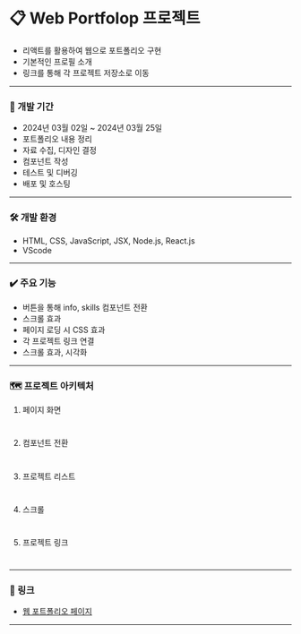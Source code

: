# 📋 Web Portfolop 프로젝트

* 리액트를 활용하여 웹으로 포트폴리오 구현
* 기본적인 프로필 소개
* 링크를 통해 각 프로젝트 저장소로 이동

---

### 📅 개발 기간
* 2024년 03월 02일 ~ 2024년 03월 25일
* 포트폴리오 내용 정리
* 자료 수집, 디자인 결정
* 컴포넌트 작성
* 테스트 및 디버깅
* 배포 및 호스팅

---

### 🛠️ 개발 환경
* HTML, CSS, JavaScript, JSX, Node.js, React.js
* VScode

---

### ✔️ 주요 기능
* 버튼을 통해 info, skills 컴포넌트 전환
* 스크롤 효과
* 페이지 로딩 시 CSS 효과
* 각 프로젝트 링크 연결
* 스크롤 효과, 시각화

---

### 🗺️ 프로젝트 아키텍처
1. 페이지 화면
![]()
#

2. 컴포넌트 전환
![]()
#

3. 프로젝트 리스트
![]() 
#

4. 스크롤
![]()
#

5. 프로젝트 링크
![]()
#

---

### 🔗 링크
* [웹 포트폴리오 페이지](https://inkydchoyee.github.io/web_portfolio/) 
---
